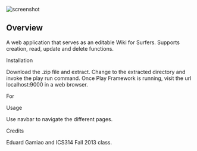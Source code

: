![screenshot](https://raw.github.com/eduardgamiao/surferpedia/master/doc/surferpedia_example.png)

<h2>Overview</h2>

A web application that serves as an editable Wiki for Surfers. Supports creation, read, update and delete 
functions.

Installation

Download the .zip file and extract. Change to the extracted directory and invoke the play run command. Once Play 
Framework is running, visit the url localhost:9000 in a web browser.

For

Usage

Use navbar to navigate the different pages.

Credits

Eduard Gamiao and ICS314 Fall 2013 class.